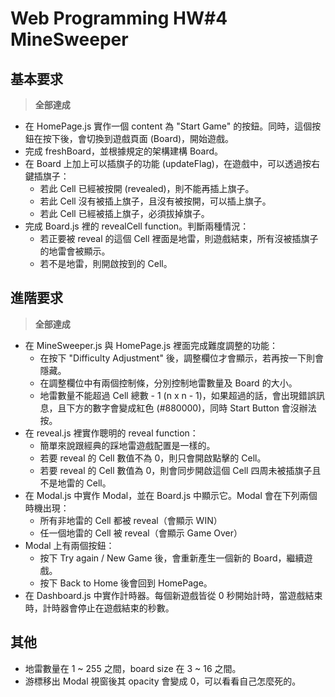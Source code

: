 # Web Programming HW#4 MineSweeper

## 基本要求
> **全部達成**

- 在 HomePage.js 實作一個 content 為 "Start Game" 的按鈕。同時，這個按鈕在按下後，會切換到遊戲頁面 (Board)，開始遊戲。
- 完成 freshBoard，並根據規定的架構建構 Board。
- 在 Board 上加上可以插旗子的功能 (updateFlag)，在遊戲中，可以透過按右鍵插旗子：
    - 若此 Cell 已經被按開 (revealed)，則不能再插上旗子。
    - 若此 Cell 沒有被插上旗子，且沒有被按開，可以插上旗子。
    - 若此 Cell 已經被插上旗子，必須拔掉旗子。
- 完成 Board.js 裡的 revealCell function。判斷兩種情況：
    - 若正要被 reveal 的這個 Cell 裡面是地雷，則遊戲結束，所有沒被插旗子的地雷會被顯示。
    - 若不是地雷，則開啟按到的 Cell。

## 進階要求
> **全部達成**

- 在 MineSweeper.js 與 HomePage.js 裡面完成難度調整的功能：
    - 在按下 "Difficulty Adjustment" 後，調整欄位才會顯示，若再按一下則會隱藏。
    - 在調整欄位中有兩個控制條，分別控制地雷數量及 Board 的大小。
    - 地雷數量不能超過 Cell 總數 - 1 (n x n - 1)，如果超過的話，會出現錯誤訊息，且下方的數字會變成紅色 (#880000)，同時 Start Button 會沒辦法按。
- 在 reveal.js 裡實作聰明的 reveal function：
    - 簡單來說跟經典的踩地雷遊戲配置是一樣的。
    - 若要 reveal 的 Cell 數值不為 0，則只會開啟點擊的 Cell。
    - 若要 reveal 的 Cell 數值為 0，則會同步開啟這個 Cell 四周未被插旗子且不是地雷的 Cell。
- 在 Modal.js 中實作 Modal，並在 Board.js 中顯示它。Modal 會在下列兩個時機出現：
    - 所有非地雷的 Cell 都被 reveal（會顯示 WIN）
    - 任一個地雷的 Cell 被 reveal（會顯示 Game Over）
- Modal 上有兩個按鈕：
    - 按下 Try again / New Game 後，會重新產生一個新的 Board，繼續遊戲。
    - 按下 Back to Home 後會回到 HomePage。
- 在 Dashboard.js 中實作計時器。每個新遊戲皆從 0 秒開始計時，當遊戲結束時，計時器會停止在遊戲結束的秒數。

## 其他
- 地雷數量在 1 ~ 255 之間，board size 在 3 ~ 16 之間。
- 游標移出 Modal 視窗後其 opacity 會變成 0，可以看看自己怎麼死的。